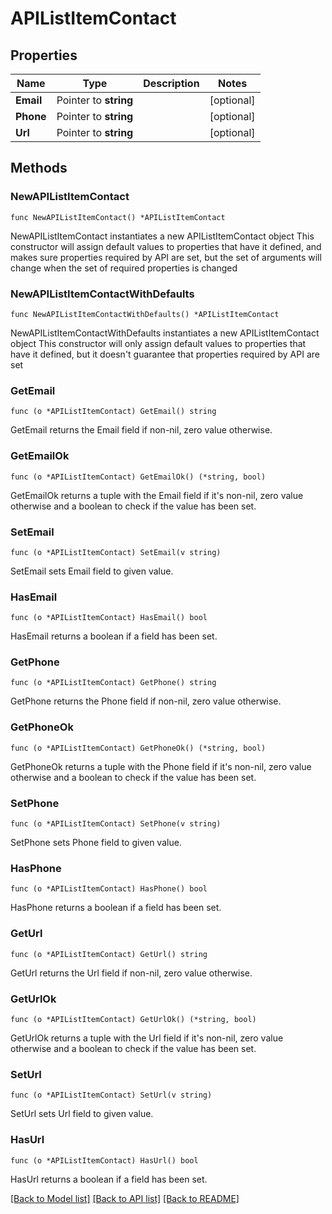 # APIListItemContact

## Properties

Name | Type | Description | Notes
------------ | ------------- | ------------- | -------------
**Email** | Pointer to **string** |  | [optional] 
**Phone** | Pointer to **string** |  | [optional] 
**Url** | Pointer to **string** |  | [optional] 

## Methods

### NewAPIListItemContact

`func NewAPIListItemContact() *APIListItemContact`

NewAPIListItemContact instantiates a new APIListItemContact object
This constructor will assign default values to properties that have it defined,
and makes sure properties required by API are set, but the set of arguments
will change when the set of required properties is changed

### NewAPIListItemContactWithDefaults

`func NewAPIListItemContactWithDefaults() *APIListItemContact`

NewAPIListItemContactWithDefaults instantiates a new APIListItemContact object
This constructor will only assign default values to properties that have it defined,
but it doesn't guarantee that properties required by API are set

### GetEmail

`func (o *APIListItemContact) GetEmail() string`

GetEmail returns the Email field if non-nil, zero value otherwise.

### GetEmailOk

`func (o *APIListItemContact) GetEmailOk() (*string, bool)`

GetEmailOk returns a tuple with the Email field if it's non-nil, zero value otherwise
and a boolean to check if the value has been set.

### SetEmail

`func (o *APIListItemContact) SetEmail(v string)`

SetEmail sets Email field to given value.

### HasEmail

`func (o *APIListItemContact) HasEmail() bool`

HasEmail returns a boolean if a field has been set.

### GetPhone

`func (o *APIListItemContact) GetPhone() string`

GetPhone returns the Phone field if non-nil, zero value otherwise.

### GetPhoneOk

`func (o *APIListItemContact) GetPhoneOk() (*string, bool)`

GetPhoneOk returns a tuple with the Phone field if it's non-nil, zero value otherwise
and a boolean to check if the value has been set.

### SetPhone

`func (o *APIListItemContact) SetPhone(v string)`

SetPhone sets Phone field to given value.

### HasPhone

`func (o *APIListItemContact) HasPhone() bool`

HasPhone returns a boolean if a field has been set.

### GetUrl

`func (o *APIListItemContact) GetUrl() string`

GetUrl returns the Url field if non-nil, zero value otherwise.

### GetUrlOk

`func (o *APIListItemContact) GetUrlOk() (*string, bool)`

GetUrlOk returns a tuple with the Url field if it's non-nil, zero value otherwise
and a boolean to check if the value has been set.

### SetUrl

`func (o *APIListItemContact) SetUrl(v string)`

SetUrl sets Url field to given value.

### HasUrl

`func (o *APIListItemContact) HasUrl() bool`

HasUrl returns a boolean if a field has been set.


[[Back to Model list]](../README.md#documentation-for-models) [[Back to API list]](../README.md#documentation-for-api-endpoints) [[Back to README]](../README.md)



